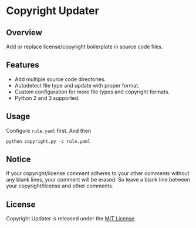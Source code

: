 Copyright Updater
===================

## Overview
Add or replace license/copyright boilerplate in source code files.

## Features
- Add multiple source code directories.
- Autodetect file type and update with proper format.
- Custom configuration for more file types and copyright formats.
- Python 2 and 3 supported.

## Usage
Configure `rule.yaml` first. And then
```shell
python copyright.py -c rule.yaml
```

## Notice
If your copyright/license comment adheres to your other comments without any blank lines,
your comment will be erased. So leave a blank line between your copyright/license and other comments.

## License
Copyright Updater is released under the [MIT License](http://www.opensource.org/licenses/mit-license).
